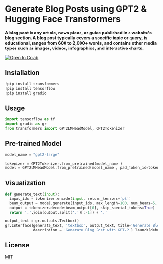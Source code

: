 # Generate Blog Posts using GPT2 & Hugging Face Transformers

**A blog post is any article, news piece, or guide published in a website's blog section. A blog post typically covers a specific topic or query, is educational, ranges from 600 to 2,000+ words, and contains other media types such as images, videos, infographics, and interactive charts.**

[![Open In Colab](https://colab.research.google.com/assets/colab-badge.svg)](https://colab.research.google.com/github/Mahmudul-Hasan-Shakill/Transformers_Model/tree/main/Generate%20Blog%20Post)

## Installation

```bash
!pip install transformers
!pip install tensorflow
!pip install gradio
```

## Usage

```python
import tensorflow as tf
import gradio as gr
from transformers import GPT2LMHeadModel, GPT2Tokenizer
```

## Pre-trained Model 

```python
model_name = "gpt2-large"

tokenizer = GPT2Tokenizer.from_pretrained(model_name )
model = GPT2LMHeadModel.from_pretrained(model_name , pad_token_id=tokenizer.eos_token_id)
```

## Visualization

```python
def generate_text(input):
  input_ids = tokenizer.encode(input, return_tensors='pt')
  beam_output = model.generate(input_ids, max_length=100, num_beams=5, no_repeat_ngram_size=2, early_stopping=True)
  output = tokenizer.decode(beam_output[0], skip_special_tokens=True)
  return '.'.join(output.split('.')[:-1]) + '.'
```

```python
output_text = gr.outputs.Textbox()
gr.Interface(generate_text, 'textbox', output_text, title='Generate Blog Post',
             description = 'Generate Blog Post with GPT-2').launch(debug=True)
```
## License
[MIT](https://choosealicense.com/licenses/mit/)

